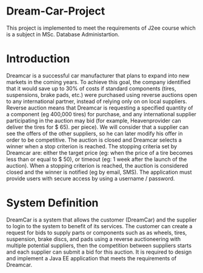 # Dream-Car-Project
This project is implemented to meet the requirements of J2ee course which is a subject in MSc. Database Administartion.

# Introduction
Dreamcar is a successful car manufacturer that plans to expand into new markets in the coming years. To achieve this goal, the company identified that it would save up to 30% of costs if standard components (tires, suspensions, brake pads, etc.) were purchased using reverse auctions open to any international partner, instead of relying only on on local suppliers. Reverse auction means that Dreamcar is requesting a specified quantity of a component (eg 400,000 tires) for purchase, and any international supplier participating in the auction may bid (for example, Heavenprovider can deliver the tires for $ 65). per piece). We will consider that a supplier can see the offers of the other suppliers, so he can later modify his offer in order to be competitive. The auction is closed and Dreamcar selects a winner when a stop criterion is reached. The stopping criteria set by Dreamcar are: either the target price (eg: when the price of a tire becomes less than or equal to $ 50), or timeout (eg: 1 week after the launch of the auction). When a stopping criterion is reached, the auction is considered closed and the winner is notified (eg by email, SMS). The application must provide users with secure access by using a username / password.

# System Definition
DreamCar is a system that allows the customer (DreamCar) and the supplier to login to the system to benefit of its services. The customer can create a request for bids to supply parts or components such as as wheels, tires, suspension, brake discs, and pads using a reverse auctioneering with multiple potential suppliers, then the competition between suppliers starts and each supplier can submit a bid for this auction. It is required to design and implement a Java EE application that meets the requirements of Dreamcar.
